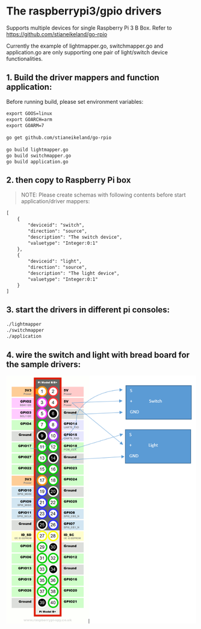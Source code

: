 # The raspberrypi3/gpio drivers

Supports multiple devices for single Raspberry Pi 3 B Box. Refer to <https://github.com/stianeikeland/go-rpio>

Currently the example of lightmapper.go, switchmapper.go and application.go are only supporting one pair of light/switch device functionalities. 

## 1. Build the driver mappers and function application:
Before running build, please set environment variables:

	export GOOS=linux
	export GOARCH=arm
	export GOARM=7

	go get github.com/stianeikeland/go-rpio
	
	go build lightmapper.go
	go build switchmapper.go
	go build application.go

## 2. then copy to Raspberry Pi box

> NOTE: Please create schemas with following contents before start application/driver mappers:

	[
	    {
	        "deviceid": "switch",
	        "direction": "source",
	        "description": "The switch device",
	        "valuetype": "Integer:0:1"
	    },
	    {
	        "deviceid": "light",
	        "direction": "source",
	        "description": "The light device",
	        "valuetype": "Integer:0:1"
	    }
	]

## 3. start the drivers in different pi consoles:

	./lightmapper
	./switchmapper
	./application

## 4. wire the switch and light with bread board for the sample drivers:
![](../../../images/RaspBerryPiWiringExample.png)

